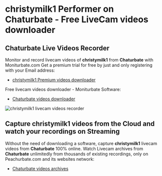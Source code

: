 # christymilk1 Performer on Chaturbate - Free LiveCam videos downloader

## Chaturbate Live Videos Recorder

Monitor and record livecam videos of **christymilk1** from **Chaturbate** with Moniturbate.com
Get a premium trial for free by just and only registering with your Email address:
* [christymilk1 Premium videos downloader](https://moniturbate.com/request-demo-licence-key.html)

Free livecam videos downloader - Moniturbate Software:
* [Chaturbate videos downloader](https://moniturbate.com/moniturbate-download-software.html)

![christymilk1 livecam videos recorder](https://peachurnet.com/templates/moniturbate-software.png)


## Capture christymilk1 videos from the Cloud and watch your recordings on Streaming

Without the need of downloading a software, capture **christymilk1** livecam videos from **Chaturbate** 100% online.
Watch Livecam archives from **Chaturbate** unlimitedly from thousands of existing recordings, only on Peachurbate.com and its websites network:
* [Chaturbate videos archives](https://peachurnet.com/)